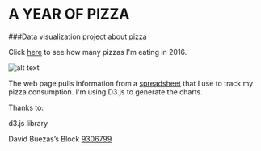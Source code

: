 # A YEAR OF PIZZA 
###Data visualization project about pizza

Click [here](http://francescofraioli.it/33) to see how many pizzas I'm eating in 2016.

![alt text](http://francescofraioli.it/imgs/a-year-of-pizza-github.png)

The web page pulls information from a [spreadsheet](https://docs.google.com/spreadsheets/d/1JL9GyvZk0Nkkku0mu92uOEDXm9X7sPLNjMJcshDCHZQ/edit) that I use to track my pizza consumption. I'm using D3.js to generate the charts.

Thanks to:

d3.js library

David Buezas’s Block [9306799](http://bl.ocks.org/dbuezas/9306799)
